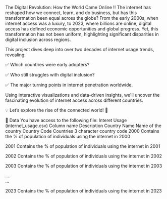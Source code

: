 The Digital Revolution: How the World Came Online !!
The internet has reshaped how we connect, learn, and do business, but has this transformation been equal across the globe? From the early 2000s, when internet access was a luxury, to 2023, where billions are online, digital access has defined economic opportunities and global progress. Yet, this transformation has not been uniform, highlighting significant disparities in digital inclusion across regions.

This project dives deep into over two decades of internet usage trends, revealing:

✅ Which countries were early adopters?

✅ Who still struggles with digital inclusion?

✅ The major turning points in internet penetration worldwide.

Using interactive visualizations and data-driven insights, we'll uncover the fascinating evolution of internet access across different countries.

💡 Let’s explore the rise of the connected world! 🚀

💾 Data
You have access to the following file:
Interet Usage (internet_usage.csv)
Column name	Description
Country Name	Name of the country
Country Code	Countries 3 character country code
2000	Contains the % of population of individuals using the internet in 2000

2001	Contains the % of population of individuals using the internet in 2001

2002	Contains the % of population of individuals using the internet in 2002

2003	Contains the % of population of individuals using the internet in 2003

....	
...

2023	Contains the % of population of individuals using the internet in 2023

